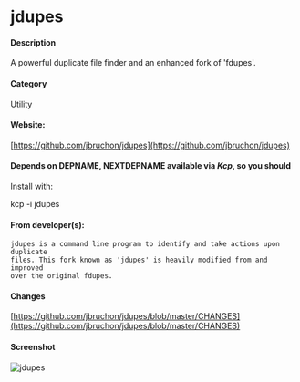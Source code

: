 # jdupes

#### Description

A powerful duplicate file finder and an enhanced fork of 'fdupes'. 

#### Category
Utility

#### Website: 
[https://github.com/jbruchon/jdupes](https://github.com/jbruchon/jdupes)

#### Depends on **DEPNAME**, **NEXTDEPNAME** available via *Kcp*, so you should

Install with:
    
kcp -i jdupes

#### From developer(s):

```
jdupes is a command line program to identify and take actions upon duplicate
files. This fork known as 'jdupes' is heavily modified from and improved
over the original fdupes. 
```

#### Changes
[https://github.com/jbruchon/jdupes/blob/master/CHANGES](https://github.com/jbruchon/jdupes/blob/master/CHANGES)

#### Screenshot
![jdupes](http://zenway.ru/uploads/03_16/jdupes-002.png)

